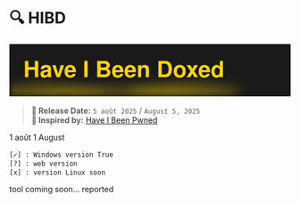# 🔍 HIBD 

![hibd](hibd.svg)
> **📅 Release Date:** `5 août 2025` / `August 5, 2025`  
> **🧠 Inspired by:** [Have I Been Pwned](https://haveibeenpwned.com)

1 août 
1 August

```
[✓] : Windows version True
[?] : web version
[x] : version Linux soon
```

tool coming soon... reported 
